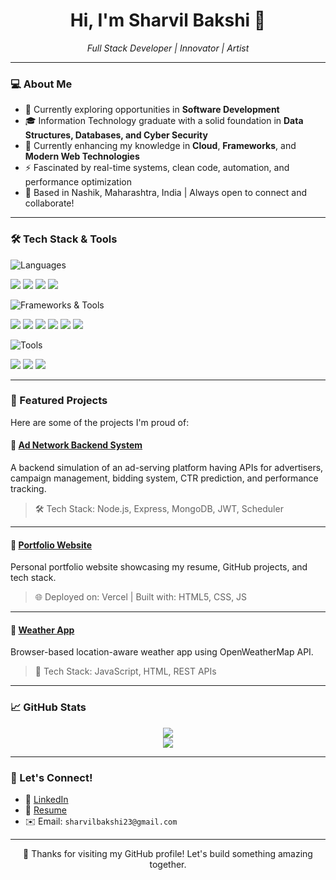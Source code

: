 <h1 align="center">Hi, I'm Sharvil Bakshi 👋</h1>

<p align="center">
  <i>Full Stack Developer | Innovator | Artist</i>
</p>

---

### 💻 About Me

- 🔭 Currently exploring opportunities in **Software Development**  
- 🎓 Information Technology graduate with a solid foundation in **Data Structures, Databases, and Cyber Security**
- 🌱 Currently enhancing my knowledge in **Cloud**, **Frameworks**, and **Modern Web Technologies**
- ⚡ Fascinated by real-time systems, clean code, automation, and performance optimization
- 📍 Based in Nashik, Maharashtra, India | Always open to connect and collaborate!

---

### 🛠️ Tech Stack & Tools

![Languages](https://img.shields.io/badge/-Languages-000?style=for-the-badge)
<p>
  <img src="https://img.shields.io/badge/-Python-3776AB?style=flat-square&logo=python&logoColor=white" />
  <img src="https://img.shields.io/badge/-Java-007396?style=flat-square&logo=java&logoColor=white" />
  <img src="https://img.shields.io/badge/-C++-00599C?style=flat-square&logo=c%2B%2B&logoColor=white" />
  <img src="https://img.shields.io/badge/-JavaScript-F7DF1E?style=flat-square&logo=javascript&logoColor=black" />
</p>

![Frameworks & Tools](https://img.shields.io/badge/-Frameworks%20%26%20Tools-000?style=for-the-badge)
<p>
  <img src="https://img.shields.io/badge/-Node.js-339933?style=flat-square&logo=node.js&logoColor=white" />
  <img src="https://img.shields.io/badge/-Express.js-000000?style=flat-square&logo=express&logoColor=white" />
  <img src="https://img.shields.io/badge/-MongoDB-47A248?style=flat-square&logo=mongodb&logoColor=white" />
  <img src="https://img.shields.io/badge/-MySQL-4479A1?style=flat-square&logo=mysql&logoColor=white" />
  <img src="https://img.shields.io/badge/-React-61DAFB?style=flat-square&logo=react&logoColor=black" />
  <img src="https://img.shields.io/badge/-Git-F05032?style=flat-square&logo=git&logoColor=white" />
</p>

![Tools](https://img.shields.io/badge/-Dev%20Tools-000?style=for-the-badge)
<p>
  <img src="https://img.shields.io/badge/-Postman-FF6C37?style=flat-square&logo=postman&logoColor=white" />
  <img src="https://img.shields.io/badge/-VS%20Code-007ACC?style=flat-square&logo=visual-studio-code&logoColor=white" />
  <img src="https://img.shields.io/badge/-Linux-FCC624?style=flat-square&logo=linux&logoColor=black" />
</p>

---

### 📂 Featured Projects

Here are some of the projects I'm proud of:

#### 🔗 [**Ad Network Backend System**](https://github.com/sharvil-bakshi/ad-network-backend)  
A backend simulation of an ad-serving platform having APIs for advertisers, campaign management, bidding system, CTR prediction, and performance tracking.

> 🛠 Tech Stack: Node.js, Express, MongoDB, JWT, Scheduler

---

#### 🔗 [**Portfolio Website**](https://github.com/sharvil-bakshi/portfolio-v1)  
Personal portfolio website showcasing my resume, GitHub projects, and tech stack.

> 🌐 Deployed on: Vercel | Built with: HTML5, CSS, JS

---

#### 🔗 [**Weather App**](https://github.com/sharvil-bakshi/weather-app)  
Browser-based location-aware weather app using OpenWeatherMap API.

> 🔧 Tech Stack: JavaScript, HTML, REST APIs

---

### 📈 GitHub Stats

<p align="center">
  <img src="https://github-readme-stats.vercel.app/api?username=sharvil-bakshi&show_icons=true&hide_border=true&theme=radical" />
  <br/>
  <img src="https://github-readme-stats.vercel.app/api/top-langs/?username=sharvil-bakshi&layout=compact&theme=radical" />
</p>

---

### 🤝 Let's Connect!

- 🔗 [LinkedIn](https://www.linkedin.com/in/sharvilbakshi)
- 💼 [Resume](https://drive.google.com/file/d/1QgFoMzDww9Q_7NQfyOOTKH4m35LYiXbz/view?usp=sharing)
- ✉️ Email: `sharvilbakshi23@gmail.com`

---

<p align="center">💙 Thanks for visiting my GitHub profile! Let's build something amazing together.</p>
